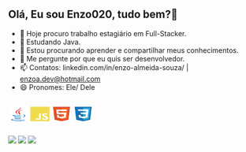 ## Olá, Eu sou Enzo020, tudo bem?👋

- 🔭 Hoje procuro trabalho estagiário em Full-Stacker.
- 🌱 Estudando Java.
- 🤔 Estou procurando aprender e compartilhar meus conhecimentos.
- 💬 Me pergunte por que eu quis ser desenvolvedor.
- 📫 Contatos: linkedin.com/in/enzo-almeida-souza/ | enzoa.dev@hotmail.com
- 😄 Pronomes: Ele/ Dele

<div 
  style="display: inline_block"><br>
  <img align="center" alt="Enzo-JAVA" height="30" width="40" src="https://raw.githubusercontent.com/devicons/devicon/master/icons/java/java-original.svg">
  <img align="center" alt="Enzo-Js" height="30" width="40" src="https://raw.githubusercontent.com/devicons/devicon/master/icons/javascript/javascript-plain.svg">
  <img align="center" alt="Enzo-HTML" height="30" width="40" src="https://raw.githubusercontent.com/devicons/devicon/master/icons/html5/html5-original.svg">
  <img align="center" alt="Enzo-CSS" height="30" width="40" src="https://raw.githubusercontent.com/devicons/devicon/master/icons/css3/css3-original.svg">
  </div>

##
 
  <a href="https://instagram.com/enzosouzaa1/" target="_blank"><img src="https://img.shields.io/badge/-Instagram-%23E4405F?style=for-the-badge&logo=instagram&logoColor=white" target="_blank"></a>
  <a href = "enzoa.dev@hotmail.com"><img src="https://img.shields.io/badge/-Gmail-%23333?style=for-the-badge&logo=gmail&logoColor=white" target="_blank"></a>
  <a href="https://www.linkedin.com/in/enzo-almeida-souza/" target="_blank"><img src="https://img.shields.io/badge/-LinkedIn-%230077B5?style=for-the-badge&logo=linkedin&logoColor=white" target="_blank"></a> 
  
</div>
